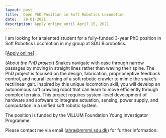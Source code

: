 ```yaml
---
layout: post
title:  Open PhD Position in Soft Robotics Locomotion
date:   28-01-2021
description: Apply online until April 15, 2021.
---
```


I am looking for a talented student for a fully-funded 3-year PhD position in Soft Robotics Locomotion in my group at SDU Biorobotics.

[[<u>Apply online</u>](https://www.sdu.dk/en/service/ledige_stillinger/1144369)]

(*About the PhD project*)
Snakes navigate with ease through narrow passages by moving in straight lines rather than waving their spine. The PhD project is focused on the design, fabrication, proprioceptive feedback control, and neural learning of a soft robotic crawler to mimic the snake’s rectilinear gait. Inspired by this unique locomotion skill, you will develop an autonomous soft crawling robot that can learn to move efficiently through complex terrains. This project requires system-level development of hardware and software to integrate actuation, sensing, power supply, and computation in a unified soft robotic system.

The position is funded by the VILLUM Foundation Young Investigator Programme.

Please contact me via email (ahra@mmmi.sdu.dk) for further information.
